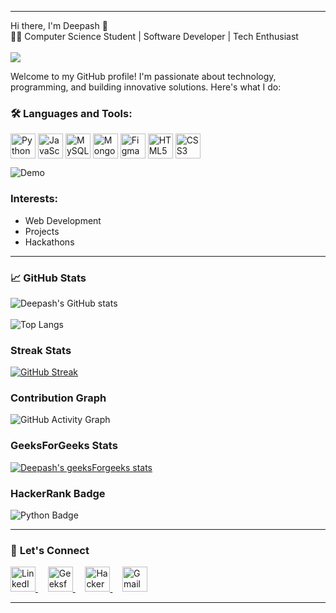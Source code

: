 

---

Hi there, I'm Deepash 👋  
👨‍💻 Computer Science Student | Software Developer | Tech Enthusiast <br><br>
<img src="https://media2.giphy.com/media/v1.Y2lkPTc5MGI3NjExbnV0MXU4ZzhrbGk4b3h4NXB1a2E3cGE4MG94NzZxZm40d2EwZmUyNiZlcD12MV9pbnRlcm5hbF9naWZfYnlfaWQmY3Q9Zw/qgQUggAC3Pfv687qPC/giphy.webp"/><br>

Welcome to my GitHub profile! I'm passionate about technology, programming, and building innovative solutions. Here's what I do:  

### 🛠️ **Languages and Tools:**

<div style="display: flex; align-items: center;">
  <img src="https://img.icons8.com/color/48/000000/python--v1.png" alt="Python" width="40" height="40"/>&nbsp;
  <img src="https://img.icons8.com/color/48/000000/javascript--v1.png" alt="JavaScript" width="40" height="40"/>&nbsp;
  <img src="https://img.icons8.com/color/48/000000/mysql-logo.png" alt="MySQL" width="40" height="40"/>&nbsp;
  <img src="https://img.icons8.com/color/48/000000/mongodb.png" alt="MongoDB" width="40" height="40"/>&nbsp;
  <img src="https://img.icons8.com/color/48/000000/figma.png" alt="Figma" width="40" height="40"/>&nbsp;
  <img src="https://img.icons8.com/color/48/000000/html-5.png" alt="HTML5" width="40" height="40"/>&nbsp;
  <img src="https://img.icons8.com/color/48/000000/css3.png" alt="CSS3" width="40" height="40"/>
</div>

![Demo](https://media4.giphy.com/media/v1.Y2lkPTc5MGI3NjExcXU5bTYyN3hqdDcyOGRwbnYyNjFxZXlxN2c0a2t3ZGd6aW02enJoYiZlcD12MV9pbnRlcm5hbF9naWZfYnlfaWQmY3Q9Zw/bGgsc5mWoryfgKBx1u/giphy.gif)


### **Interests:** 
* Web Development
* Projects
* Hackathons    

---

### 📈 **GitHub Stats**  
![Deepash's GitHub stats](https://github-readme-stats.vercel.app/api?username=Deepash-s&show_icons=true&theme=dark)<br><br>![Top Langs](https://github-readme-stats.vercel.app/api/top-langs/?username=Deepash-s&layout=compact&theme=dark) 

### **Streak Stats**
[![GitHub Streak](https://streak-stats.demolab.com?user=Deepash-s&theme=dark&hide_border=true)](https://git.io/streak-stats)

### **Contribution Graph**
![GitHub Activity Graph](https://github-readme-activity-graph.vercel.app/graph?username=Deepash-s&theme=react-dark)

### **GeeksForGeeks Stats**
[![Deepash's geeksForgeeks stats](https://geeks-for-geeks-stats-api.vercel.app/?userName=deepas194c)](https://www.geeksforgeeks.org/user/deepas194c/)

### **HackerRank Badge**
![Python Badge](https://hrcdn.net/fcore/assets/badges/python-f70befd824.svg)

---

### 🔗 **Let's Connect**  

<a href="https://www.linkedin.com/in/deepashs/" target="_blank"> <img src="https://img.icons8.com/color/48/000000/linkedin.png" alt="LinkedIn" width="40" height="40"/>
</a>&nbsp;&nbsp;&nbsp;
<a href="https://www.geeksforgeeks.org/user/deepas194c/" target="_blank"> <img src="https://upload.wikimedia.org/wikipedia/commons/4/43/GeeksforGeeks.svg" alt="GeeksforGeeks" width="40" height="40"/>
</a>&nbsp;&nbsp;&nbsp;
<a href="https://www.hackerrank.com/profile/deepashs18" target="_blank">
  <img src="https://img.icons8.com/external-tal-revivo-color-tal-revivo/48/external-hackerrank-is-a-technology-company-that-focuses-on-competitive-programming-logo-color-tal-revivo.png" alt="HackerRank" width="40" height="40"/>
</a>&nbsp;&nbsp;&nbsp;
<a href="mailto:deepashs18@gmail.com" target="_blank"> <img src="https://img.icons8.com/color/48/000000/gmail--v1.png" alt="Gmail" width="40" height="40"/>
</a>

---

